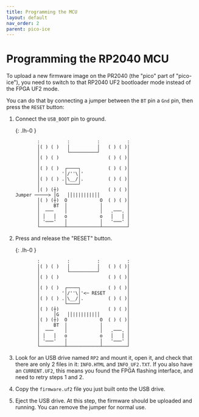 ```yaml
---
title: Programming the MCU
layout: default
nav_order: 2
parent: pico-ice
---
```


# Programming the RP2040 MCU

To upload a new firmware image on the PR2040 (the "pico" part of "pico-ice"), you need to switch to that RP2040 UF2 bootloader mode instead of the FPGA UF2 mode.

You can do that by connecting a jumper between the `BT` pin a `Gnd` pin, then press the `RESET` button:

1.  Connect the `USB_BOOT` pin to ground.

    {: .lh-0 }
    ```
            :          :          :          :
            │( ) ( )   │          │   ( ) ( )│
            │          └──────────┘          │
            │( ) ( )                  ( ) ( )│
            │                                │
            │( ) ( )  ┌────┐          ( ) ( )│
            │        '│/''\│'                │
            │( ) ( ) .│\__/│.         ( ) ( )│
            │         └────┘                 │
            │( ) (┼)                  ( ) ( )│
    Jumper ─────> │G   ││||||||||││          │
            │( ) (┼)  O            O  ( ) ( )│
            │     BT  │            │         │
            │  ───    │            │   .───. │
            │ │   │   o            o   │   │ │
            │ '───'   │            │   '───' │
            └─────────┴────────────┴─────────┘
    ```

2.  Press and release the "RESET" button.

    {: .lh-0 }
    ```
            :          :          :          :
            │( ) ( )   │          │   ( ) ( )│
            │          └──────────┘          │
            │( ) ( )                  ( ) ( )│
            │                                │
            │( ) ( )  ┌────┐          ( ) ( )│
            │        '│/''\│'<─ RESET        │
            │( ) ( ) .│\__/│.         ( ) ( )│
            │         └────┘                 │
            │( ) (┼)                  ( ) ( )│
            │     │G   ││||||||||││          │
            │( ) (┼)  O            O  ( ) ( )│
            │     BT  │            │         │
            │  ───    │            │   .───. │
            │ │   │   o            o   │   │ │
            │ '───'   │            │   '───' │
            └─────────┴────────────┴─────────┘
    ```

3.  Look for an USB drive named `RP2` and mount it, open it, and check that there are only 2 files in it: `INFO.HTML` and `INFO_UF2.TXT`.
    If you also have an `CURRENT.UF2`, this means you found the FPGA flashing interface, and need to retry steps 1 and 2.

4.  Copy the `firmware.uf2` file you just built onto the USB drive.

5.  Eject the USB drive.
    At this step, the firmware should be uploaded and running.
    You can remove the jumper for normal use.
